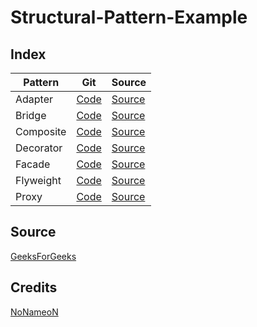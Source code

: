 # Structural-Pattern-Example

## Index
|Pattern| Git| Source |
|--|--|--|
| Adapter | [Code](https://github.com/NoNameoN-A/Structural-Pattern-Example/tree/main/Adapter) | [Source](https://www.geeksforgeeks.org/adapter-pattern/) |
| Bridge | [Code](https://github.com/NoNameoN-A/Structural-Pattern-Example/tree/main/Bridge) | [Source](https://www.geeksforgeeks.org/bridge-design-pattern/) |
| Composite | [Code](https://github.com/NoNameoN-A/Structural-Pattern-Example/tree/main/Composite) | [Source](https://www.geeksforgeeks.org/composite-design-pattern) |
| Decorator | [Code](https://github.com/NoNameoN-A/Structural-Pattern-Example/tree/main/Decorator) | [Source](https://www.geeksforgeeks.org/decorator-pattern-set-3-coding-the-design) |
| Facade | [Code](https://github.com/NoNameoN-A/Structural-Pattern-Example/tree/main/Facade) | [Source](https://www.geeksforgeeks.org/facade-design-pattern-introduction/?ref=rp) |
| Flyweight | [Code](https://github.com/NoNameoN-A/Structural-Pattern-Example/tree/main/Flyweight) | [Source](https://www.geeksforgeeks.org/flyweight-design-pattern/) |
| Proxy | [Code](https://github.com/NoNameoN-A/Structural-Pattern-Example/tree/main/proxy) | [Source](https://www.geeksforgeeks.org/proxy-design-pattern) |

## Source
[GeeksForGeeks](https://www.geeksforgeeks.org/)

## Credits
[NoNameoN](https://github.com/NoNameoN-A)
